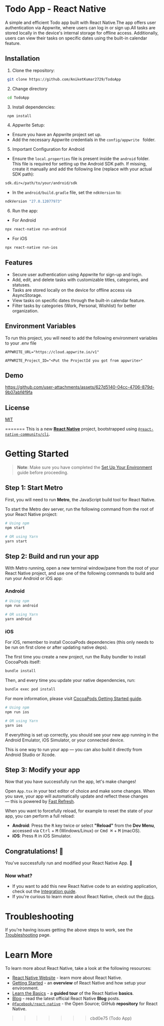 # Todo App - React Native


A simple and efficient Todo app built with React Native.The app offers user authentication via Appwrite, where users can log in or sign up.All tasks are stored locally in the device's internal storage for offline access. Additionally, users can view their tasks on specific dates using the built-in calendar feature.


## Installation

1. Clone the repository:
```bash
 git clone https://github.com/AniketKumar2729/TodoApp
```
2. Change directory 

```bash
 cd TodoApp
```
3. Install dependencies:
```bash
 npm install
```
4. Appwrite Setup:
* Ensure you have an Appwrite project set up.
* Add the necessary Appwrite credentials in the ```config/appwrite ``` folder.
5. Important Configuration for Android
- Ensure the `local.properties` file is present inside the `android` folder. This file is required for setting up the Android SDK path. If missing, create it manually and add the following line (replace with your actual SDK path): 
``` bash 
sdk.dir=/path/to/your/android/sdk
```
- In the `android/build.gradle` file, set the `ndkVersion` to:
 ```bash
 ndkVersion "27.0.12077973"
 ```

6. Run the app:

* For Android 
```bash 
npx react-native run-android 
```
* For iOS
```bash
npx react-native run-ios 
````

## Features

- Secure user authentication using Appwrite for sign-up and login.
- Add, edit, and delete tasks with customizable titles, categories, and statuses.
- Tasks are stored locally on the device for offline access via AsyncStorage.
- View tasks on specific dates through the built-in calendar feature. 
- Filter tasks by categories (Work, Personal, Wishlist) for better organization.
 


## Environment Variables

To run this project, you will need to add the following environment variables to your .env file

`APPWRITE_URL="https://cloud.appwrite.io/v1"`

`APPWRITE_Project_ID="<Put the ProjectId you got from appwrite>"`

## Demo 



https://github.com/user-attachments/assets/627d5140-04cc-4706-879d-9b07abf4f9fa




## License

[MIT](https://choosealicense.com/licenses/mit/)

=======
This is a new [**React Native**](https://reactnative.dev) project, bootstrapped using [`@react-native-community/cli`](https://github.com/react-native-community/cli).

# Getting Started

> **Note**: Make sure you have completed the [Set Up Your Environment](https://reactnative.dev/docs/set-up-your-environment) guide before proceeding.

## Step 1: Start Metro

First, you will need to run **Metro**, the JavaScript build tool for React Native.

To start the Metro dev server, run the following command from the root of your React Native project:

```sh
# Using npm
npm start

# OR using Yarn
yarn start
```

## Step 2: Build and run your app

With Metro running, open a new terminal window/pane from the root of your React Native project, and use one of the following commands to build and run your Android or iOS app:

### Android

```sh
# Using npm
npm run android

# OR using Yarn
yarn android
```

### iOS

For iOS, remember to install CocoaPods dependencies (this only needs to be run on first clone or after updating native deps).

The first time you create a new project, run the Ruby bundler to install CocoaPods itself:

```sh
bundle install
```

Then, and every time you update your native dependencies, run:

```sh
bundle exec pod install
```

For more information, please visit [CocoaPods Getting Started guide](https://guides.cocoapods.org/using/getting-started.html).

```sh
# Using npm
npm run ios

# OR using Yarn
yarn ios
```

If everything is set up correctly, you should see your new app running in the Android Emulator, iOS Simulator, or your connected device.

This is one way to run your app — you can also build it directly from Android Studio or Xcode.

## Step 3: Modify your app

Now that you have successfully run the app, let's make changes!

Open `App.tsx` in your text editor of choice and make some changes. When you save, your app will automatically update and reflect these changes — this is powered by [Fast Refresh](https://reactnative.dev/docs/fast-refresh).

When you want to forcefully reload, for example to reset the state of your app, you can perform a full reload:

- **Android**: Press the <kbd>R</kbd> key twice or select **"Reload"** from the **Dev Menu**, accessed via <kbd>Ctrl</kbd> + <kbd>M</kbd> (Windows/Linux) or <kbd>Cmd ⌘</kbd> + <kbd>M</kbd> (macOS).
- **iOS**: Press <kbd>R</kbd> in iOS Simulator.

## Congratulations! :tada:

You've successfully run and modified your React Native App. :partying_face:

### Now what?

- If you want to add this new React Native code to an existing application, check out the [Integration guide](https://reactnative.dev/docs/integration-with-existing-apps).
- If you're curious to learn more about React Native, check out the [docs](https://reactnative.dev/docs/getting-started).

# Troubleshooting

If you're having issues getting the above steps to work, see the [Troubleshooting](https://reactnative.dev/docs/troubleshooting) page.

# Learn More

To learn more about React Native, take a look at the following resources:

- [React Native Website](https://reactnative.dev) - learn more about React Native.
- [Getting Started](https://reactnative.dev/docs/environment-setup) - an **overview** of React Native and how setup your environment.
- [Learn the Basics](https://reactnative.dev/docs/getting-started) - a **guided tour** of the React Native **basics**.
- [Blog](https://reactnative.dev/blog) - read the latest official React Native **Blog** posts.
- [`@facebook/react-native`](https://github.com/facebook/react-native) - the Open Source; GitHub **repository** for React Native.
>>>>>>> cbd0e75 (Todo App)

